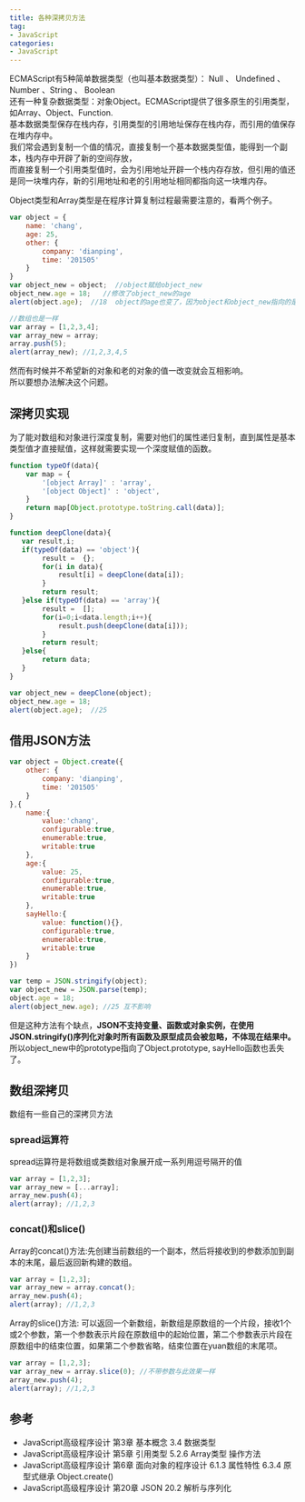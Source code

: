 ```yaml
---
title: 各种深拷贝方法
tag:
- JavaScript
categories:
- JavaScript
---
```

ECMAScript有5种简单数据类型（也叫基本数据类型）： Null 、 Undefined  、 Number   、String 、 Boolean		
还有一种复杂数据类型：对象Object。ECMAScript提供了很多原生的引用类型，如Array、Object、Function.		
基本数据类型保存在栈内存，引用类型的引用地址保存在栈内存，而引用的值保存在堆内存中。	
我们常会遇到复制一个值的情况，直接复制一个基本数据类型值，能得到一个副本，栈内存中开辟了新的空间存放，		
而直接复制一个引用类型值时，会为引用地址开辟一个栈内存存放，但引用的值还是同一块堆内存，新的引用地址和老的引用地址相同都指向这一块堆内存。
<!-- more -->
Object类型和Array类型是在程序计算复制过程最需要注意的，看两个例子。

```javascript
var object = {
	name: 'chang',
	age: 25,
	other: {
		company: 'dianping',
		time: '201505'
	}
}
var object_new = object;  //object赋给object_new
object_new.age = 18;   //修改了object_new的age
alert(object.age);  //18  object的age也变了，因为object和object_new指向的是同一块堆内存
```


```javascript
//数组也是一样
var array = [1,2,3,4];
var array_new = array;
array.push(5);
alert(array_new); //1,2,3,4,5
```
然而有时候并不希望新的对象和老的对象的值一改变就会互相影响。		
所以要想办法解决这个问题。

## 深拷贝实现
为了能对数组和对象进行深度复制，需要对他们的属性递归复制，直到属性是基本类型值才直接赋值，这样就需要实现一个深度赋值的函数。

```javascript
function typeOf(data){
	var map = {
		'[object Array]' : 'array',
		'[object Object]' : 'object',
	}
	return map[Object.prototype.toString.call(data)];
}

function deepClone(data){
   var result,i;
   if(typeOf(data) == 'object'){
   		result =  {};
   		for(i in data){
   			result[i] = deepClone(data[i]);
   		}
   		return result;
   }else if(typeOf(data) == 'array'){
   		result =  [];
   		for(i=0;i<data.length;i++){
   			result.push(deepClone(data[i]));
   		}
   		return result;
   }else{
   		return data;
   }
}

var object_new = deepClone(object); 
object_new.age = 18;  
alert(object.age);  //25

```
## 借用JSON方法
```javascript
var object = Object.create({
	other: {
		company: 'dianping',
		time: '201505'
	}
},{
	name:{
		value:'chang',
		configurable:true,
		enumerable:true,
		writable:true
	},
	age:{
		value: 25,
		configurable:true,
		enumerable:true,
		writable:true
	},
	sayHello:{
		value: function(){},
		configurable:true,
		enumerable:true,
		writable:true
	}
})

var temp = JSON.stringify(object);
var object_new = JSON.parse(temp);
object.age = 18;
alert(object_new.age); //25 互不影响
```
但是这种方法有个缺点，**JSON不支持变量、函数或对象实例，在使用JSON.stringify()序列化对象时所有函数及原型成员会被忽略，不体现在结果中。**
所以object_new中的prototype指向了Object.prototype, sayHello函数也丢失了。

## 数组深拷贝
数组有一些自己的深拷贝方法
### spread运算符
spread运算符是将数组或类数组对象展开成一系列用逗号隔开的值

```javascript
var array = [1,2,3];
var array_new = [...array];
array_new.push(4);
alert(array); //1,2,3
```
### concat()和slice()
Array的concat()方法:先创建当前数组的一个副本，然后将接收到的参数添加到副本的末尾，最后返回新构建的数组。

```javascript
var array = [1,2,3];
var array_new = array.concat();
array_new.push(4);
alert(array); //1,2,3
```
Array的slice()方法: 可以返回一个新数组，新数组是原数组的一个片段，接收1个或2个参数，第一个参数表示片段在原数组中的起始位置，第二个参数表示片段在原数组中的结束位置，如果第二个参数省略，结束位置在yuan数组的末尾项。

```javascript
var array = [1,2,3];
var array_new = array.slice(0); //不带参数与此效果一样
array_new.push(4);
alert(array); //1,2,3
```
## 参考
- JavaScript高级程序设计 第3章 基本概念 3.4 数据类型
- JavaScript高级程序设计 第5章 引用类型 5.2.6 Array类型 操作方法
- JavaScript高级程序设计 第6章 面向对象的程序设计 6.1.3 属性特性 6.3.4 原型式继承 Object.create()
- JavaScript高级程序设计 第20章 JSON  20.2 解析与序列化

